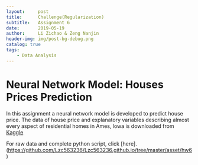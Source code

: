```yaml
---
layout:     post
title:      Challenge(Regularization)
subtitle:   Assignment 6
date:       2019-05-19
author:     Li Zichao & Zeng Nanjin
header-img: img/post-bg-debug.png
catalog: true
tags:
    - Data Analysis
---
```


# Neural Network Model: Houses Prices Prediction

In this assignment a neural network model is developed to predict house price. The data of house price and explanatory variables describing almost every aspect of residential homes in Ames, lowa is downloaded from [Kaggle](https://www.kaggle.com)

For raw data and complete python script, click [here].(https://github.com/Lzc563236/Lzc563236.github.io/tree/master/asset/hw6)
